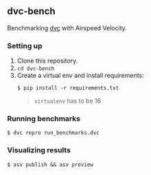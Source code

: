 ## dvc-bench
Benchmarking [dvc](https://github.com/iterative/dvc) with Airspeed Velocity.


### Setting up
1. Clone this repository.
2. `cd dvc-bench`
3. Create a virtual env and install requirements:
   ```console
   $ pip install -r requirements.txt
   ```
   > `virtualenv` has to be 16

### Running benchmarks
```console
$ dvc repro run_benchmarks.dvc
```

### Visualizing results
```console
$ asv publish && asv preview
```
